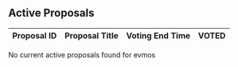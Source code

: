 ## Active Proposals

| Proposal ID | Proposal Title | Voting End Time | VOTED |
|-------------|----------------|-----------------|-------|
 
No current active proposals found for evmos
